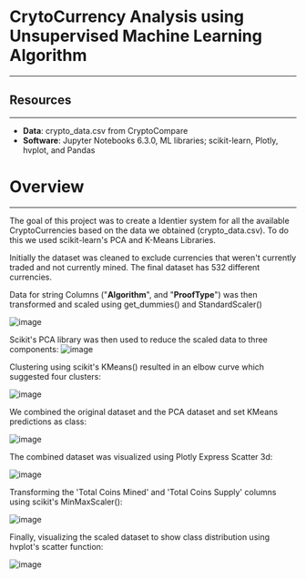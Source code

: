 # **CrytoCurrency Analysis using Unsupervised Machine Learning Algorithm**
--------------------------------------------------------------------------

## **Resources**
------------------

* **Data**: crypto_data.csv from CryptoCompare 
* **Software**: Jupyter Notebooks 6.3.0, ML libraries; scikit-learn, Plotly, hvplot, and Pandas

# **Overview**
------------------
The goal of this project was to create a Identier system for all the available CryptoCurrencies based on the data we obtained (crypto_data.csv). To do this we used scikit-learn's PCA and K-Means Libraries.

Initially the dataset was cleaned to exclude currencies that weren't currently traded and not currently mined. The final dataset has 532 different currencies.

Data for string Columns ("**Algorithm**", and "**ProofType**") was then transformed and scaled using get_dummies() and StandardScaler()

![image](https://user-images.githubusercontent.com/93295751/158043651-28ccb511-866c-40e1-bc6c-66469f45cd14.png)

Scikit's PCA library was then used to reduce the scaled data to three components:
![image](https://user-images.githubusercontent.com/93295751/158043678-8d45d27e-0d0c-45a3-a843-ca3900dce3ad.png)


Clustering using scikit's KMeans() resulted in an elbow curve which suggested four clusters:

![image](https://user-images.githubusercontent.com/93295751/158043720-f96920d0-a2ae-40de-b93e-fb46d75bd79f.png)

We combined the original dataset and the PCA dataset and set KMeans predictions as class:

![image](https://user-images.githubusercontent.com/93295751/158043750-8998ca11-cd21-4cae-9af1-a7565d6dcb3f.png)

The combined dataset was visualized using Plotly Express Scatter 3d:

![image](https://user-images.githubusercontent.com/93295751/158043771-9415387b-cd30-422c-8c76-8d081cde9cc5.png)

Transforming the 'Total Coins Mined' and 'Total Coins Supply' columns using scikit's MinMaxScaler():

![image](https://user-images.githubusercontent.com/93295751/158043787-70331aeb-3449-4177-bb9c-230ebf3c4dd3.png)

Finally, visualizing the scaled dataset to show class distribution using hvplot's scatter function:

![image](https://user-images.githubusercontent.com/93295751/158043797-f610d6d1-2a5a-4582-9de9-1c34a9a6f091.png)




